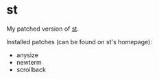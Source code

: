 # st

My patched version of [st](https://st.suckless.org).

Installed patches (can be found on st's homepage):
- anysize
- newterm
- scrollback

